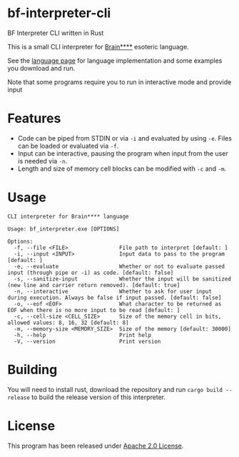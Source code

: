 # bf-interpreter-cli

BF Interpreter CLI written in Rust

This is a small CLI interpreter for [Brain****](https://en.wikipedia.org/wiki/Brainfuck) esoteric language.

See the [language page](https://tinyurl.com/bf-page) for language implementation and some examples you 
download and run.

Note that some programs require you to run in interactive mode and provide input

# Features

* Code can be piped from STDIN or via `-i` and evaluated by using `-e`. Files can be loaded or evaluated via `-f`.
* Input can be interactive, pausing the program when input from the user is needed via `-n`.
* Length and size of memory cell blocks can be modified with `-c` and `-m`.

# Usage 

```cli
CLI interpreter for Brain**** language

Usage: bf_interpreter.exe [OPTIONS]

Options:
  -f, --file <FILE>                File path to interpret [default: ]
  -i, --input <INPUT>              Input data to pass to the program [default: ]
  -e, --evaluate                   Whether or not to evaluate passed input (through pipe or -i) as code. [default: false]
  -s, --sanitize-input             Whether the input will be sanitized (new line and carrier return removed). [default: true]
  -n, --interactive                Whether to ask for user input during execution. Always be false if input passed. [default: false]
  -o, --eof <EOF>                  What character to be returned as EOF when there is no more input to be read [default: ]
  -c, --cell-size <CELL_SIZE>      Size of the memory cell in bits, allowed values: 8, 16, 32 [default: 8]
  -m, --memory-size <MEMORY_SIZE>  Size of the memory [default: 30000]
  -h, --help                       Print help
  -V, --version                    Print version
```

# Building

You will need to install rust, download the repository and run `cargo build --release` to build the release
version of this interpreter.

# License

This program has been released under [Apache 2.0 License](LICENSE).
